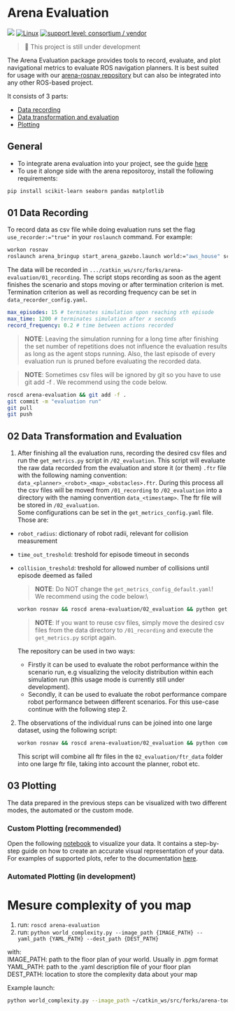 # Arena Evaluation
![](http://img.shields.io/badge/stability-stable-orange.svg?style=flat)
[![Linux](https://svgshare.com/i/Zhy.svg)](https://svgshare.com/i/Zhy.svg)
[![support level: consortium / vendor](https://img.shields.io/badge/support%20level-consortium%20/%20vendor-brightgreen.svg)](http://rosindustrial.org/news/2016/10/7/better-supporting-a-growing-ros-industrial-software-platform)
> 🚧 This project is still under development

The Arena Evaluation package provides tools to record, evaluate, and plot navigational metrics to evaluate ROS navigation planners. It is best suited for usage with our [arena-rosnav repository](https://github.com/ignc-research/arena-rosnav) but can also be integrated into any other ROS-based project. 

It consists of 3 parts:
- [Data recording](#01-data-recording)
- [Data transformation and evaluation](#02-data-transformation-and-evaluation)
- [Plotting](#03-plotting)
## General

- To integrate arena evaluation into your project, see the guide [here](docs/integration-requirements.md)
- To use it alonge side with the arena repositoroy, install the following requirements:

```bash
pip install scikit-learn seaborn pandas matplotlib
```
## 01 Data Recording
To record data as csv file while doing evaluation runs set the flag `use_recorder:="true"` in your `roslaunch` command. For example:

```bash
workon rosnav
roslaunch arena_bringup start_arena_gazebo.launch world:="aws_house" scenario_file:="aws_house_obs05.json" local_planner:="teb" model:="turtlebot3_burger" use_recorder:="true"
```

The data will be recorded in `.../catkin_ws/src/forks/arena-evaluation/01_recording`.
The script stops recording as soon as the agent finishes the scenario and stops moving or after termination criterion is met. Termination criterion as well as recording frequency can be set in `data_recorder_config.yaml`.

```yaml
max_episodes: 15 # terminates simulation upon reaching xth episode
max_time: 1200 # terminates simulation after x seconds
record_frequency: 0.2 # time between actions recorded
```

> **NOTE**: Leaving the simulation running for a long time after finishing the set number of repetitions does not influence the evaluation results as long as the agent stops running. Also, the last episode of every evaluation run is pruned before evaluating the recorded data.

> **NOTE**: Sometimes csv files will be ignored by git so you have to use git add -f <file>. We recommend using the code below.
```bash
roscd arena-evaluation && git add -f .
git commit -m "evaluation run"
git pull
git push
```

## 02 Data Transformation and Evaluation
1. After finishing all the evaluation runs, recording the desired csv files and run the `get_metrics.py` script in `/02_evaluation`. 
This script will evaluate the raw data recorded from the evaluation and store it (or them) `.ftr` file with the following naming convention: `data_<planner>_<robot>_<map>_<obstacles>.ftr`. During this process all the csv files will be moved from `/01_recording` to `/02_evaluation` into a directory with the naming convention `data_<timestamp>`. The ftr file will be stored in `/02_evaluation`.\
  Some configurations can be set in the `get_metrics_config.yaml` file. Those are:
  - `robot_radius`: dictionary of robot radii, relevant for collision measurement
  - `time_out_treshold`: treshold for episode timeout in seconds
  - `collision_treshold`: treshold for allowed number of collisions until episode deemed as failed
    > **NOTE**: Do NOT change the `get_metrics_config_default.yaml`!\
    We recommend using the code below:\
    ```bash
    workon rosnav && roscd arena-evaluation/02_evaluation && python get_metrics.py
    ```
    > **NOTE**: If you want to reuse csv files, simply move the desired csv files from the data directory to `/01_recording` and execute the `get_metrics.py` script again.
  
    The repository can be used in two ways: 
    - Firstly it can be used to evaluate the robot performance within the scenario run, e.g visualizing the velocity distribution within each simulation run (this usage mode is currently still under development). 
    - Secondly, it can be used to evaluate the robot performance  compare robot performance between different scenarios. For this use-case continue with the following step 2.
2. The observations of the individual runs can be joined into one large dataset, using the following script:
    ```bash
    workon rosnav && roscd arena-evaluation/02_evaluation && python combine_into_one_dataset.py
    ```
    This script will combine all ftr files in the `02_evaluation/ftr_data` folder into one large ftr file, taking into account the planner, robot etc. 
## 03 Plotting
The data prepared in the previous steps can be visualized with two different modes, the automated or the custom mode.

### Custom Plotting (recommended)
Open the following [notebook](03_plotting/data_visualization.ipynb) to visualize your data. It contains a step-by-step guide on how to create an accurate visual representation of your data. For examples of supported plots, refer to the documentation [here](docs/plotting_examples.md).

### Automated Plotting (in development)
<!-- The `get_plots.py` script grabs all `data.json` files located in `/02_evaluation` and moves them to `/03_plotting/data`. During the process the last in order JSON file from the grabbed files will be deemed as "most recent" file. If no file was grabbed, the last data.json used for plotting will remain the "most recent" file. Alternatively, it's possible to specify a `data.json` to be used for plotting. To specify a dataset set the following keys in the `get_plots_config.yaml`:

```yaml
specify_data: true
specified_data_filename: <your_dataset>.json
```

For running the script recommend using the code below:
```bash
workon rosnav && roscd arena-evaluation/03_plotting && python get_plots.py
```

#### Mandatory fields:
- `labels`
- `color_scheme`

Make sure for those fields **all** your local planner or planner-waypoint-generator combinations with the robot they were used on are defined. Examples:
- labels:
    - rlca_jackal: RLCA
    - rlca_turtlebot3_burger: RLCA
- color_scheme:
    - rlca_jackal

See the documentation [here](docs/fields.md) for an explanation of the possible parameters fields. -->


# Mesure complexity of you map
1. run: `roscd arena-evaluation`
2. run: `python world_complexity.py --image_path {IMAGE_PATH} --yaml_path {YAML_PATH} --dest_path {DEST_PATH}`

with:\
 IMAGE_PATH: path to the floor plan of your world. Usually in .pgm format\
 YAML_PATH: path to the .yaml description file of your floor plan\
 DEST_PATH: location to store the complexity data about your map

Example launch:
```bash
python world_complexity.py --image_path ~/catkin_ws/src/forks/arena-tools/aws_house/map.pgm --yaml_path ~/catkin_ws/src/forks/arena-tools/aws_house/map.yaml --dest_path ~/catkin_ws/src/forks/arena-tools/aws_house
```
